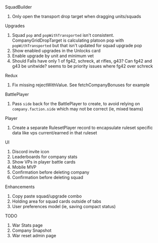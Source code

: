 SquadBuilder
1. Only open the transport drop target when dragging units/squads

Upgrades
1. Squad `pop` and `popWithTransported` isn't consistent. CompanyGridDropTarget is calculating platoon pop with `popWithTransported` but that isn't updated for squad upgrade pop
2. Show enabled upgrades in the Unlocks card
3. Enable upgrade by unit and minimum vet
4. Should Falls have only 1 of fg42, schreck, at rifles, g43? Can fg42 and g43 be unitwide? seems to be priority issues where fg42 over schreck

Redux
1. Fix missing rejectWithValue. See fetchCompanyBonuses for example

BattlePlayer
1. Pass `side` back for the BattlePlayer to create, to avoid relying on `company.faction.side` which may not be correct (ie, mixed teams)

Player
1. Create a separate RulesetPlayer record to encapsulate ruleset specific data like vps current/earned in that ruleset

UI
1. Discord invite icon
2. Leaderboards for company stats
3. Show VPs in player battle cards
4. Mobile MVP
5. Confirmation before deleting company
6. Confirmation before deleting squad

Enhancements
1. Copy paste squad/upgrade combo
2. Holding area for squad cards outside of tabs
3. User preferences model (ie, saving compact status)

TODO
1. War Stats page
2. Company Snapshot
3. War reset admin page